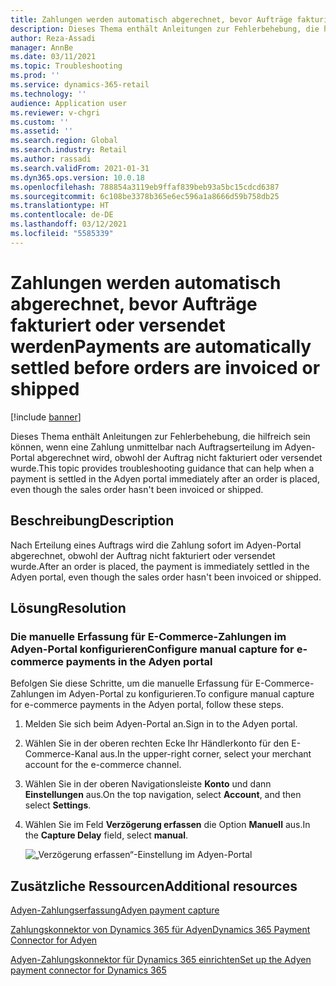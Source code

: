 ```yaml
---
title: Zahlungen werden automatisch abgerechnet, bevor Aufträge fakturiert oder versendet werden
description: Dieses Thema enthält Anleitungen zur Fehlerbehebung, die hilfreich sein können, wenn eine Zahlung unmittelbar nach Auftragserteilung im Adyen-Portal abgerechnet wird, obwohl der Auftrag nicht fakturiert oder versendet wurde.
author: Reza-Assadi
manager: AnnBe
ms.date: 03/11/2021
ms.topic: Troubleshooting
ms.prod: ''
ms.service: dynamics-365-retail
ms.technology: ''
audience: Application user
ms.reviewer: v-chgri
ms.custom: ''
ms.assetid: ''
ms.search.region: Global
ms.search.industry: Retail
ms.author: rassadi
ms.search.validFrom: 2021-01-31
ms.dyn365.ops.version: 10.0.18
ms.openlocfilehash: 788854a3119eb9ffaf839beb93a5bc15cdcd6387
ms.sourcegitcommit: 6c108be3378b365e6ec596a1a8666d59b758db25
ms.translationtype: HT
ms.contentlocale: de-DE
ms.lasthandoff: 03/12/2021
ms.locfileid: "5585339"
---
```

# <a name="payments-are-automatically-settled-before-orders-are-invoiced-or-shipped"></a><span data-ttu-id="abc70-103">Zahlungen werden automatisch abgerechnet, bevor Aufträge fakturiert oder versendet werden</span><span class="sxs-lookup"><span data-stu-id="abc70-103">Payments are automatically settled before orders are invoiced or shipped</span></span>

[!include [banner](../../includes/banner.md)]

<span data-ttu-id="abc70-104">Dieses Thema enthält Anleitungen zur Fehlerbehebung, die hilfreich sein können, wenn eine Zahlung unmittelbar nach Auftragserteilung im Adyen-Portal abgerechnet wird, obwohl der Auftrag nicht fakturiert oder versendet wurde.</span><span class="sxs-lookup"><span data-stu-id="abc70-104">This topic provides troubleshooting guidance that can help when a payment is settled in the Adyen portal immediately after an order is placed, even though the sales order hasn't been invoiced or shipped.</span></span>

## <a name="description"></a><span data-ttu-id="abc70-105">Beschreibung</span><span class="sxs-lookup"><span data-stu-id="abc70-105">Description</span></span>

<span data-ttu-id="abc70-106">Nach Erteilung eines Auftrags wird die Zahlung sofort im Adyen-Portal abgerechnet, obwohl der Auftrag nicht fakturiert oder versendet wurde.</span><span class="sxs-lookup"><span data-stu-id="abc70-106">After an order is placed, the payment is immediately settled in the Adyen portal, even though the sales order hasn't been invoiced or shipped.</span></span>

## <a name="resolution"></a><span data-ttu-id="abc70-107">Lösung</span><span class="sxs-lookup"><span data-stu-id="abc70-107">Resolution</span></span>

### <a name="configure-manual-capture-for-e-commerce-payments-in-the-adyen-portal"></a><span data-ttu-id="abc70-108">Die manuelle Erfassung für E-Commerce-Zahlungen im Adyen-Portal konfigurieren</span><span class="sxs-lookup"><span data-stu-id="abc70-108">Configure manual capture for e-commerce payments in the Adyen portal</span></span>

<span data-ttu-id="abc70-109">Befolgen Sie diese Schritte, um die manuelle Erfassung für E-Commerce-Zahlungen im Adyen-Portal zu konfigurieren.</span><span class="sxs-lookup"><span data-stu-id="abc70-109">To configure manual capture for e-commerce payments in the Adyen portal, follow these steps.</span></span>

1. <span data-ttu-id="abc70-110">Melden Sie sich beim Adyen-Portal an.</span><span class="sxs-lookup"><span data-stu-id="abc70-110">Sign in to the Adyen portal.</span></span>
1. <span data-ttu-id="abc70-111">Wählen Sie in der oberen rechten Ecke Ihr Händlerkonto für den E-Commerce-Kanal aus.</span><span class="sxs-lookup"><span data-stu-id="abc70-111">In the upper-right corner, select your merchant account for the e-commerce channel.</span></span>
1. <span data-ttu-id="abc70-112">Wählen Sie in der oberen Navigationsleiste **Konto** und dann **Einstellungen** aus.</span><span class="sxs-lookup"><span data-stu-id="abc70-112">On the top navigation, select **Account**, and then select **Settings**.</span></span>
1. <span data-ttu-id="abc70-113">Wählen Sie im Feld **Verzögerung erfassen** die Option **Manuell** aus.</span><span class="sxs-lookup"><span data-stu-id="abc70-113">In the **Capture Delay** field, select **manual**.</span></span>

    ![„Verzögerung erfassen“-Einstellung im Adyen-Portal](media/adyen-capture-delay.jpg)

## <a name="additional-resources"></a><span data-ttu-id="abc70-115">Zusätzliche Ressourcen</span><span class="sxs-lookup"><span data-stu-id="abc70-115">Additional resources</span></span>

[<span data-ttu-id="abc70-116">Adyen-Zahlungserfassung</span><span class="sxs-lookup"><span data-stu-id="abc70-116">Adyen payment capture</span></span>](https://docs.adyen.com/point-of-sale/capturing-payments)

[<span data-ttu-id="abc70-117">Zahlungskonnektor von Dynamics 365 für Adyen</span><span class="sxs-lookup"><span data-stu-id="abc70-117">Dynamics 365 Payment Connector for Adyen</span></span>](../dev-itpro/adyen-connector.md)

[<span data-ttu-id="abc70-118">Adyen-Zahlungskonnektor für Dynamics 365 einrichten</span><span class="sxs-lookup"><span data-stu-id="abc70-118">Set up the Adyen payment connector for Dynamics 365</span></span>](https://docs.adyen.com/plugins/microsoft-dynamics)
